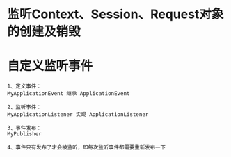 # 监听Context、Session、Request对象的创建及销毁

# 自定义监听事件
```text
1、定义事件：
MyApplicationEvent 继承 ApplicationEvent

2、监听事件：
MyApplicationListener 实现 ApplicationListener

3、事件发布：
MyPublisher

4、事件只有发布了才会被监听，即每次监听事件都需要重新发布一下
```
